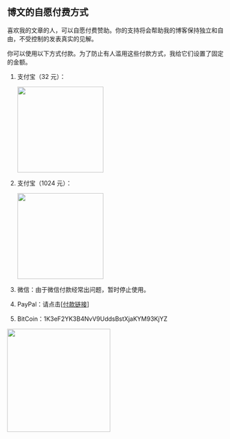 <div class="inner">
<h2>博文的自愿付费方式</h2>
<p>喜欢我的文章的人，可以自愿付费赞助。你的支持将会帮助我的博客保持独立和自由，不受控制的发表真实的见解。</p>
<p>你可以使用以下方式付款。为了防止有人滥用这些付款方式，我给它们设置了固定的金额。</p>
<ol>
<li>
<p>支付宝（32 元）：</p>
<p><img src="http://www.yinwang.org/images/alipay-32.jpg" width="200" /></p>
</li>
<li>
<p>支付宝（1024 元）：</p>
<p><img src="http://www.yinwang.org/images/alipay-1024.jpg" width="200" /></p>
</li>
<li>
<p>微信：由于微信付款经常出问题，暂时停止使用。</p>
</li>
<li>
<p>PayPal：请点击[<a href="http://paypal.me/yinwang0/5">付款链接</a>]</p>
</li>
<li>
<p>BitCoin：1K3eF2YK3B4NvV9UddsBstXjaKYM93KjYZ</p>
</li>
</ol>
<p><img src="http://www.yinwang.org/images/bitcoin-address.jpg" width="240" /></p>
</div>
<!--
<div class="ad-banner" style="margin-top: 5px">
<script async src="//pagead2.googlesyndication.com/pagead/js/adsbygoogle.js"></script>
<ins class="adsbygoogle"
                    style="display:inline-block;width:100%;height:90px"
                    data-ad-client="ca-pub-1331524016319584"
                    data-ad-slot="6657867155"></ins>
<script>(adsbygoogle = window.adsbygoogle || []).push({});</script>
</div>
<script data-ad-client="ca-pub-1331524016319584" async
            src="https://pagead2.googlesyndication.com/pagead/js/adsbygoogle.js">
</script>
        -->
    